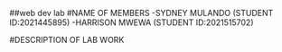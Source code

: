##web dev lab
#NAME OF MEMBERS
-SYDNEY MULANDO (STUDENT ID:2021445895)
-HARRISON MWEWA (STUDENT ID:2021515702)

#DESCRIPTION OF LAB WORK

